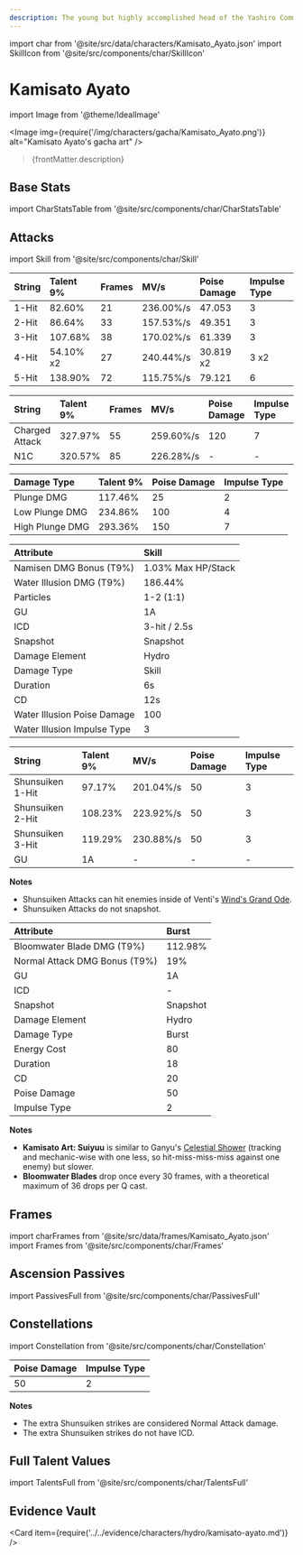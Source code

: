```yaml
---
description: The young but highly accomplished head of the Yashiro Commission's Kamisato Clan. Cultured and polite, he is a man of many ways and means.
---
```


import char from '@site/src/data/characters/Kamisato_Ayato.json'
import SkillIcon from '@site/src/components/char/SkillIcon'

# Kamisato Ayato

import Image from '@theme/IdealImage'

<Image img={require('/img/characters/gacha/Kamisato_Ayato.png')} alt="Kamisato Ayato's gacha art" />
<blockquote>{frontMatter.description}</blockquote>

## Base Stats

import CharStatsTable from '@site/src/components/char/CharStatsTable'

<CharStatsTable char={char} />

## Attacks

import Skill from '@site/src/components/char/Skill'

<Tabs>
<TabItem value='na' label='Normal Attacks'>
<SkillIcon char={char} skill='na' />
<div class='talent-columns'>
<Skill char={char} skill='na' sectionFilter='Normal Attack' />

| String   | Talent 9% | Frames | MV/s      | Poise Damage | Impulse Type |
| :------- | :-------- | :----- | :-------- | :----------- | :----------- |
| 1-Hit    | 82.60%    | 21     | 236.00%/s | 47.053       | 3            |
| 2-Hit    | 86.64%    | 33     | 157.53%/s | 49.351       | 3            |
| 3-Hit    | 107.68%   | 38     | 170.02%/s | 61.339       | 3            |
| 4-Hit    | 54.10% x2 | 27     | 240.44%/s | 30.819 x2    | 3 x2         |
| 5-Hit    | 138.90%   | 72     | 115.75%/s | 79.121       | 6            |

</div>
<div class='talent-columns'>
<Skill char={char} skill='na' sectionFilter='Charged Attack' />

| String         | Talent 9% | Frames | MV/s      | Poise Damage | Impulse Type |
| :------------- | :-------- | :----- | :-------- | :----------- | :----------- |
| Charged Attack | 327.97%   | 55     | 259.60%/s | 120          | 7            |
| N1C            | 320.57%   | 85     | 226.28%/s | -            | -            |

</div>
<div class='talent-columns'>
<Skill char={char} skill='na' sectionFilter='Plunging Attack' />

| Damage Type     | Talent 9% | Poise Damage | Impulse Type |
| :-------------- | :-------- | :----------- | :----------- |
| Plunge DMG      | 117.46%   | 25           | 2            |
| Low Plunge DMG  | 234.86%   | 100          | 4            |
| High Plunge DMG | 293.36%   | 150          | 7            |

</div>

</TabItem>

<TabItem value='e' label='Skill'>
<SkillIcon char={char} skill='e' />
<div class='talent-columns'>
<Skill char={char} skill='e' />

| Attribute                   | Skill              |
| :-------------------------- | :----------------- |
| Namisen DMG Bonus \(T9%\)   | 1.03% Max HP/Stack |
| Water Illusion DMG \(T9%\)  | 186.44%            |
| Particles                   | 1-2 \(1:1\)        |
| GU                          | 1A                 |
| ICD                         | 3-hit / 2.5s       |
| Snapshot                    | Snapshot           |
| Damage Element              | Hydro              |
| Damage Type                 | Skill              |
| Duration                    | 6s                 |
| CD                          | 12s                |
| Water Illusion Poise Damage | 100                |
| Water Illusion Impulse Type | 3                  |

</div>

| String           | Talent 9% | MV/s      | Poise Damage | Impulse Type |
| :--------------- | :-------- | :-------- | :----------- | :----------- |
| Shunsuiken 1-Hit | 97.17%    | 201.04%/s | 50           | 3            |
| Shunsuiken 2-Hit | 108.23%   | 223.92%/s | 50           | 3            |
| Shunsuiken 3-Hit | 119.29%   | 230.88%/s | 50           | 3            |
| GU               | 1A        | -         | -            | -            |

**Notes**

* Shunsuiken Attacks can hit enemies inside of Venti's [Wind's Grand Ode](../anemo/venti.md#attacks).
* Shunsuiken Attacks do not snapshot.

</TabItem>

<TabItem value='q' label='Burst'>
<SkillIcon char={char} skill='q' />
<div class='talent-columns'>
<Skill char={char} skill='q'/>

| Attribute                       | Burst    |
| :------------------------------ | :------- |
| Bloomwater Blade DMG \(T9%\)    | 112.98%  |
| Normal Attack DMG Bonus \(T9%\) | 19%      |
| GU                              | 1A       |
| ICD                             | -        |
| Snapshot                        | Snapshot |
| Damage Element                  | Hydro    |
| Damage Type                     | Burst    |
| Energy Cost                     | 80       |
| Duration                        | 18       |
| CD                              | 20       |
| Poise Damage                    | 50       |
| Impulse Type                    | 2        |

</div>

**Notes**

* **Kamisato Art: Suiyuu** is similar to Ganyu's [Celestial Shower](../cryo/ganyu.md#attacks) \(tracking and mechanic-wise with one less, so hit\-miss\-miss\-miss against one enemy\) but slower.
* **Bloomwater Blades** drop once every 30 frames, with a theoretical maximum of 36 drops per Q cast.

</TabItem>
</Tabs>

## Frames

import charFrames from '@site/src/data/frames/Kamisato_Ayato.json'
import Frames from '@site/src/components/char/Frames'

<Frames data={charFrames} />

## Ascension Passives

import PassivesFull from '@site/src/components/char/PassivesFull'

<PassivesFull char={char} />

## Constellations

import Constellation from '@site/src/components/char/Constellation'

<Tabs>
<TabItem value='c1' label='C1'>
<Constellation char={char} constellation={1} />
</TabItem>

<TabItem value='c2' label='C2'>
<Constellation char={char} constellation={2} />
</TabItem>

<TabItem value='c3' label='C3'>
<Constellation char={char} constellation={3} />
</TabItem>

<TabItem value='c4' label='C4'>
<Constellation char={char} constellation={4} />
</TabItem>

<TabItem value='c5' label='C5'>
<Constellation char={char} constellation={5} />
</TabItem>

<TabItem value='c6' label='C6'>
<Constellation char={char} constellation={6} />

| Poise Damage | Impulse Type |
| :----------- | :----------- |
| 50           | 2            |

**Notes**

* The extra Shunsuiken strikes are considered Normal Attack damage.
* The extra Shunsuiken strikes do not have ICD.

</TabItem>
</Tabs>

## Full Talent Values

import TalentsFull from '@site/src/components/char/TalentsFull'

<TalentsFull char={char}/>

## Evidence Vault

<Card item={require('../../evidence/characters/hydro/kamisato-ayato.md')} />
